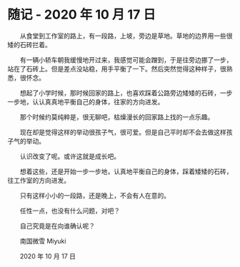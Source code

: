 # 随记 - 2020 年 10 月 17 日

　　从食堂到工作室的路上，有一段路，上坡，旁边是草地。草地的边界用一些很矮的石砖拦着。

　　有一辆小轿车朝我缓慢地开过来，我感觉可能会蹭到，于是往旁边挪了一步，站在了石砖上。但是差点没站稳，用手平衡了一下。然后突然觉得这种样子，很熟悉，很怀念。

　　想起了小学时候，那时候回家的路上，也喜欢踩着公路旁边矮矮的石砖，一步一步地，认认真真地平衡自己的身体，往家的方向进发。

　　那个时候约莫纯粹是，很无聊吧，枯燥漫长的回家路上找的一点乐趣。

　　现在却是觉得这样的举动很孩子气，很可爱。但是自己平时却不会去做这样孩子气的举动。

　　认识改变了呢。或许这就是成长吧。

　　想着这些，还是开始一步一步地，认真地平衡自己的身体，踩着矮矮的石砖，往工作室的方向进发。

　　只有这样小小的一段路，还是晚上，不会有人在意的。

　　任性一点，也没有什么问题，对吧？

　　自己究竟是在向谁确认呢？



　　南国微雪 Miyuki

　　2020 年 10 月 17 日

